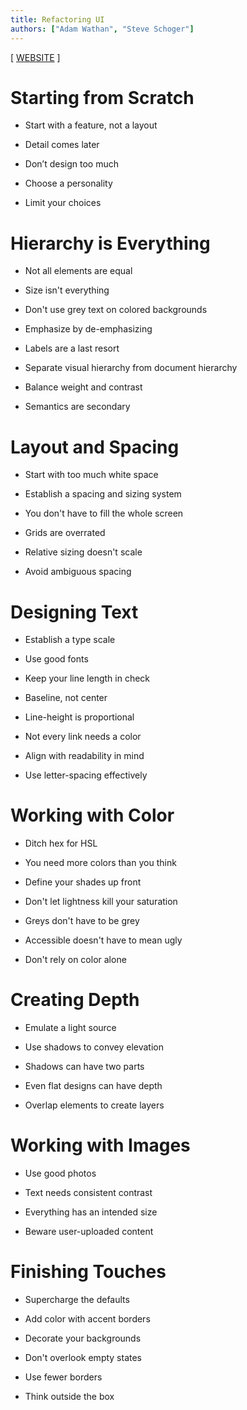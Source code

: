 ```yaml
---
title: Refactoring UI
authors: ["Adam Wathan", "Steve Schoger"]
---
```


[ [WEBSITE](https://www.refactoringui.com) ]

# Starting from Scratch

- Start with a feature, not a layout

- Detail comes later

- Don’t design too much

<mimor src="../../mimors/refactoring-ui/01-starting-from-scratch.mimor" />

- Choose a personality

<mimor src="../../mimors/refactoring-ui/01.4-choose-a-personality.mimor" />

- Limit your choices

<mimor src="../../mimors/refactoring-ui/01.5-limit-your-choices.mimor" />

# Hierarchy is Everything

- Not all elements are equal

- Size isn't everything

- Don't use grey text on colored backgrounds

- Emphasize by de-emphasizing

- Labels are a last resort

- Separate visual hierarchy from document hierarchy

- Balance weight and contrast

- Semantics are secondary

<mimor src="../../mimors/refactoring-ui/02-hierarchy-is-everything.mimor" />

# Layout and Spacing

- Start with too much white space

- Establish a spacing and sizing system

- You don't have to fill the whole screen

- Grids are overrated

- Relative sizing doesn't scale

- Avoid ambiguous spacing

<mimor src="../../mimors/refactoring-ui/03-layout-and-spacing.mimor" />

# Designing Text

- Establish a type scale

- Use good fonts

- Keep your line length in check

- Baseline, not center

- Line-height is proportional

- Not every link needs a color

- Align with readability in mind

- Use letter-spacing effectively

<mimor src="../../mimors/refactoring-ui/04-designing-text.mimor" />

# Working with Color

- Ditch hex for HSL

- You need more colors than you think

- Define your shades up front

- Don't let lightness kill your saturation

- Greys don't have to be grey

- Accessible doesn't have to mean ugly

- Don't rely on color alone

<mimor src="../../mimors/refactoring-ui/05-working-with-color.mimor" />

# Creating Depth

- Emulate a light source

- Use shadows to convey elevation

- Shadows can have two parts

- Even flat designs can have depth

- Overlap elements to create layers

<mimor src="../../mimors/refactoring-ui/06-creating-depth.mimor" />

# Working with Images

- Use good photos

- Text needs consistent contrast

- Everything has an intended size

- Beware user-uploaded content

<mimor src="../../mimors/refactoring-ui/07-working-with-images.mimor" />

# Finishing Touches

- Supercharge the defaults

- Add color with accent borders

- Decorate your backgrounds

- Don't overlook empty states

- Use fewer borders

- Think outside the box

<mimor src="../../mimors/refactoring-ui/08-finishing-touches.mimor" />
